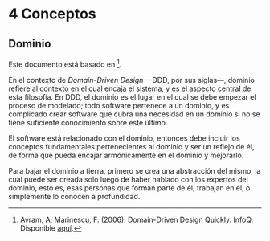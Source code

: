 # 4 Conceptos

## Dominio

Este documento está basado en [^1].

[^1]: Avram, A; Marinescu, F. (2006). Domain-Driven Design Quickly. InfoQ.
    Disponible
    [aquí](https://www.infoq.com/minibooks/domain-driven-design-quickly/).

En el contexto de *Domain-Driven Design* —DDD, por sus siglas—, dominio refiere
al contexto en el cual encaja el sistema, y es el aspecto central de esta
filosofía. En DDD, el dominio es el lugar en el cual se debe empezar el proceso
de modelado; todo software pertenece a un dominio, y es complicado crear
software que cubra una necesidad en un dominio si no se tiene suficiente
conocimiento sobre este último.

El software está relacionado con el dominio, entonces debe incluir los conceptos
fundamentales pertenecientes al dominio y ser un reflejo de él, de forma que
pueda encajar armónicamente en el dominio y mejorarlo.

Para bajar el dominio a tierra, primero se crea una abstracción del mismo, la
cual puede ser creada solo luego de haber hablado con los expertos del dominio,
esto es, esas personas que forman parte de él, trabajan en él, o simplemente lo
conocen a profundidad.
